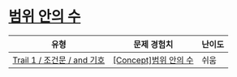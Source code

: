 # [범위 안의 수](https://www.codetree.ai/trails/complete/curated-cards/intro-number-in-range)

|유형|문제 경험치|난이도|
|---|---|---|
|[Trail 1 / 조건문 / and 기호](https://www.codetree.ai/trail-info/novice-low/)|[[Concept]범위 안의 수](https://www.codetree.ai/trails/complete/curated-cards/intro-number-in-range/)|쉬움|

